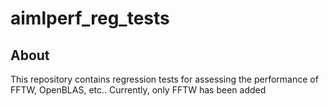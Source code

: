 # aimlperf_reg_tests

## About

This repository contains regression tests for assessing the performance of FFTW, OpenBLAS, etc.. Currently, only FFTW has been added
